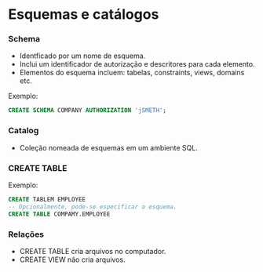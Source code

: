 # Esquemas e catálogos

### Schema

* Identficado por um nome de esquema.
* Inclui um identificador de autorização e descritores para cada elemento.
* Elementos do esquema incluem: tabelas, constraints, views, domains etc.

Exemplo:
```sql
CREATE SCHEMA COMPANY AUTHORIZATION 'jSMETH';
```

### Catalog

* Coleção nomeada de esquemas em um ambiente SQL.

### CREATE TABLE

Exemplo:
```sql
CREATE TABLEM EMPLOYEE
-- Opcionalmente, pode-se especificar o esquema.
CREATE TABLE COMPAMY.EMPLOYEE
```

### Relações

* CREATE TABLE cria arquivos no computador.
* CREATE VIEW não cria arquivos.

